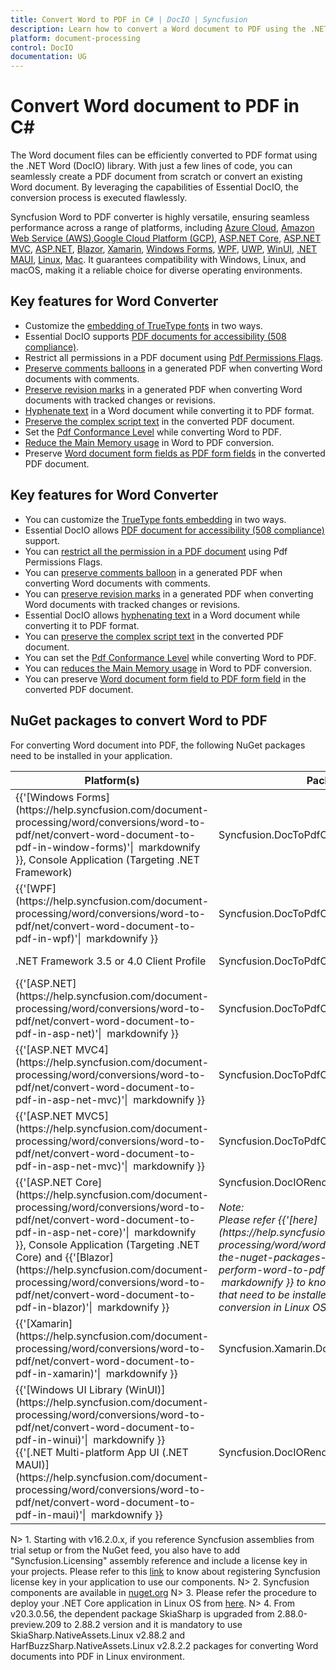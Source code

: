 ```yaml
---
title: Convert Word to PDF in C# | DocIO | Syncfusion
description: Learn how to convert a Word document to PDF using the .NET Word (DocIO) library without Microsoft Word or interop dependencies.
platform: document-processing
control: DocIO
documentation: UG
---
```


# Convert Word document to PDF in C#

The Word document files can be efficiently converted to PDF format using the .NET Word (DocIO) library. With just a few lines of code, you can seamlessly create a PDF document from scratch or convert an existing Word document. By leveraging the capabilities of Essential DocIO, the conversion process is executed flawlessly.

Syncfusion Word to PDF converter is highly versatile, ensuring seamless performance across a range of platforms, including [Azure Cloud](), [Amazon Web Service (AWS)](),[Google Cloud Platform (GCP)](), [ASP.NET Core](), [ASP.NET MVC](), [ASP.NET](), [Blazor](), [Xamarin](), [Windows Forms](), [WPF](), [UWP](), [WinUI](), [.NET MAUI](), [Linux](), [Mac](). It guarantees compatibility with Windows, Linux, and macOS, making it a reliable choice for diverse operating environments.

## Key features for Word Converter

* Customize the [embedding of TrueType fonts]() in two ways.
* Essential DocIO supports [PDF documents for accessibility (508 compliance)]().
* Restrict all permissions in a PDF document using [Pdf Permissions Flags]().
* [Preserve comments balloons]() in a generated PDF when converting Word documents with comments.
* [Preserve revision marks]() in a generated PDF when converting Word documents with tracked changes or revisions.
* [Hyphenate text]() in a Word document while converting it to PDF format.
* [Preserve the complex script text]() in the converted PDF document.
* Set the [Pdf Conformance Level]() while converting Word to PDF.
* [Reduce the Main Memory usage]() in Word to PDF conversion.
* Preserve [Word document form fields as PDF form fields]() in the converted PDF document.


##  Key features for Word Converter
* You can customize the [TrueType fonts embedding]() in two ways.
* Essential DocIO allows [PDF document for accessibility (508 compliance)]() support.
* You can [restrict all the permission in a PDF document]() using Pdf Permissions Flags.
* You can [preserve comments balloon]() in a generated PDF when converting Word documents with comments.
* You can [preserve revision marks]() in a generated PDF when converting Word documents with tracked changes or revisions.
* Essential DocIO allows [hyphenating text]() in a Word document while converting it to PDF format.
* You can [preserve the complex script text]() in the converted PDF document.
* You can set the [Pdf Conformance Level]() while converting Word to PDF.
* You can [reduces the Main Memory usage]() in Word to PDF conversion.
* You can preserve [Word document form field to PDF form field]() in the converted PDF document.

## NuGet packages to convert Word to PDF

For converting Word document into PDF, the following NuGet packages need to be installed in your application.

<table>
<thead>
<tr>
<th width="20%">
Platform(s)
</th>
<th width="40%">
Package name
</th>
<th width="40%">
Package manager console command
</th>
</tr>
</thead>
<tr>
<td>
{{'[Windows Forms](https://help.syncfusion.com/document-processing/word/conversions/word-to-pdf/net/convert-word-document-to-pdf-in-window-forms)'|  markdownify }}, Console Application (Targeting .NET Framework)
</td>
<td>
Syncfusion.DocToPdfConverter.WinForms.nupkg
</td>
<td>
Install-Package Syncfusion.DocToPdfConverter.WinForms
</td>
</tr>
<tr>
<td>
{{'[WPF](https://help.syncfusion.com/document-processing/word/conversions/word-to-pdf/net/convert-word-document-to-pdf-in-wpf)'|  markdownify }}
</td>
<td>
Syncfusion.DocToPdfConverter.Wpf.nupkg
</td>
<td>
Install-Package Syncfusion.DocToPdfConverter.Wpf
</td>
</tr>
<tr>
<td>
.NET Framework 3.5 or 4.0 Client Profile
</td>
<td>
Syncfusion.DocToPdfConverter.ClientProfile.nupkg
</td>
<td>
Install-Package Syncfusion.DocToPdfConverter.ClientProfile
</td>
</tr>
<tr>
<td>
{{'[ASP.NET](https://help.syncfusion.com/document-processing/word/conversions/word-to-pdf/net/convert-word-document-to-pdf-in-asp-net)'|  markdownify }}
</td>
<td>
Syncfusion.DocToPdfConverter.AspNet.nupkg
</td>
<td>
Install-Package Syncfusion.DocToPdfConverter.AspNet
</td>
</tr>
<tr>
<td>
{{'[ASP.NET MVC4](https://help.syncfusion.com/document-processing/word/conversions/word-to-pdf/net/convert-word-document-to-pdf-in-asp-net-mvc)'|  markdownify }}
</td>
<td>
Syncfusion.DocToPdfConverter.AspNet.Mvc4.nupkg
</td>
<td>
Install-Package Syncfusion.DocToPdfConverter.AspNet.Mvc4
</td>
</tr>
<tr>
<td>
{{'[ASP.NET MVC5](https://help.syncfusion.com/document-processing/word/conversions/word-to-pdf/net/convert-word-document-to-pdf-in-asp-net-mvc)'|  markdownify }}
</td>
<td>
Syncfusion.DocToPdfConverter.AspNet.Mvc5.nupkg
</td>
<td>
Install-Package Syncfusion.DocToPdfConverter.AspNet.Mvc5
</td>
</tr>
<tr>
<td>
{{'[ASP.NET Core](https://help.syncfusion.com/document-processing/word/conversions/word-to-pdf/net/convert-word-document-to-pdf-in-asp-net-core)'|  markdownify }}, Console Application (Targeting .NET Core) and {{'[Blazor](https://help.syncfusion.com/document-processing/word/conversions/word-to-pdf/net/convert-word-document-to-pdf-in-blazor)'|  markdownify }}
</td>
<td>
Syncfusion.DocIORenderer.Net.Core.nupkg<br/>
<br/>
<i>Note:</i><br/>
<i>Please refer {{'[here](https://help.syncfusion.com/document-processing/word/word-library/net/faq#what-are-the-nuget-packages-to-be-installed-to-perform-word-to-pdf-conversion-in-linux-os)'| markdownify }} to know about the NuGet packages that need to be installed to perform Word to PDF conversion in Linux OS.</i><br/>
</td>
<td>
Install-Package Syncfusion.DocIORenderer.Net.Core
</td>
</tr>
<tr>
<td>
{{'[Xamarin](https://help.syncfusion.com/document-processing/word/conversions/word-to-pdf/net/convert-word-document-to-pdf-in-xamarin)'|  markdownify }}
</td>
<td>
Syncfusion.Xamarin.DocIORenderer.nupkg
</td>
<td>
Install-Package Syncfusion.Xamarin.DocIORenderer
</td>
</tr>
<tr>
<td>
{{'[Windows UI Library (WinUI)](https://help.syncfusion.com/document-processing/word/conversions/word-to-pdf/net/convert-word-document-to-pdf-in-winui)'|  markdownify }}<br/> {{'[.NET Multi-platform App UI (.NET MAUI)](https://help.syncfusion.com/document-processing/word/conversions/word-to-pdf/net/convert-word-document-to-pdf-in-maui)'|  markdownify }}
</td>
<td>
Syncfusion.DocIORenderer.NET
</td>
<td>
Install-Package Syncfusion.DocIORenderer.NET
</td>
</tr>
</table>

N> 1. Starting with v16.2.0.x, if you reference Syncfusion assemblies from trial setup or from the NuGet feed, you also have to add "Syncfusion.Licensing" assembly reference and include a license key in your projects. Please refer to this [link](https://help.syncfusion.com/common/essential-studio/licensing/overview) to know about registering Syncfusion license key in your application to use our components.
N> 2. Syncfusion components are available in [nuget.org](https://www.nuget.org/)
N> 3. Please refer the procedure to deploy your .NET Core application in Linux OS from [here](https://support.syncfusion.com/kb/article/7626/how-to-deploy-net-core-application-with-word-to-pdf-conversion-capabilities-in-linux-os).
N> 4. From v20.3.0.56, the dependent package SkiaSharp is upgraded from 2.88.0-preview.209 to 2.88.2 version and it is mandatory to use SkiaSharp.NativeAssets.Linux v2.88.2 and HarfBuzzSharp.NativeAssets.Linux v2.8.2.2 packages for converting Word documents into PDF in Linux environment.